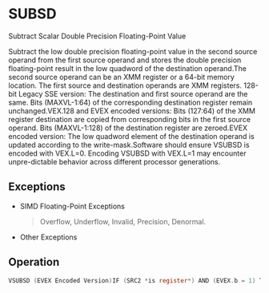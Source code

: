 # SUBSD

Subtract Scalar Double Precision Floating-Point Value

Subtract the low double precision floating-point value in the second source operand from the first source operand and stores the double precision floating-point result in the low quadword of the destination operand.The second source operand can be an XMM register or a 64-bit memory location.
The first source and destination operands are XMM registers.
128-bit Legacy SSE version: The destination and first source operand are the same.
Bits (MAXVL-1:64) of the corresponding destination register remain unchanged.VEX.128 and EVEX encoded versions: Bits (127:64) of the XMM register destination are copied from corresponding bits in the first source operand.
Bits (MAXVL-1:128) of the destination register are zeroed.EVEX encoded version: The low quadword element of the destination operand is updated according to the write-mask.Software should ensure VSUBSD is encoded with VEX.L=0.
Encoding VSUBSD with VEX.L=1 may encounter unpre-dictable behavior across different processor generations.

## Exceptions

- SIMD Floating-Point Exceptions
  > Overflow, Underflow, Invalid, Precision, Denormal.
- Other Exceptions

## Operation

```C
VSUBSD (EVEX Encoded Version)IF (SRC2 *is register*) AND (EVEX.b = 1) THENSET_ROUNDING_MODE_FOR_THIS_INSTRUCTION(EVEX.RC);ELSE SET_ROUNDING_MODE_FOR_THIS_INSTRUCTION(MXCSR.RC);FI;IF k1[0] or *no writemask*THENDEST[63:0] := SRC1[63:0] - SRC2[63:0]ELSE IF *merging-masking*; merging-maskingTHEN *DEST[63:0] remains unchanged*ELSE ; zeroing-maskingTHEN DEST[63:0] := 0DEST[127:64] := SRC1[127:64]DEST[MAXVL-1:128] := 0VSUBSD (VEX.128 Encoded Version)DEST[63:0] := SRC1[63:0] - SRC2[63:0]DEST[127:64] := SRC1[127:64]DEST[MAXVL-1:128] := 0SUBSD (128-bit Legacy SSE Version)DEST[63:0] := DEST[63:0] - SRC[63:0]DEST[MAXVL-1:64] (Unmodified)Intel C/C++ Compiler Intrinsic EquivalentVSUBSD __m128d _mm_mask_sub_sd (__m128d s, __mmask8 k, __m128d a, __m128d b);VSUBSD __m128d _mm_maskz_sub_sd (__mmask8 k, __m128d a, __m128d b);VSUBSD __m128d _mm_sub_round_sd (__m128d a, __m128d b, int);VSUBSD __m128d _mm_mask_sub_round_sd (__m128d s, __mmask8 k, __m128d a, __m128d b, int);VSUBSD __m128d _mm_maskz_sub_round_sd (__mmask8 k, __m128d a, __m128d b, int);SUBSD __m128d _mm_sub_sd (__m128d a, __m128d b);
```
